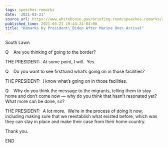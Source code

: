 ```yaml
---
tags: speeches-remarks
date: '2021-03-21'
source_url: https://www.whitehouse.gov/briefing-room/speeches-remarks/2021/03/21/remarks-by-president-biden-after-marine-one-arrival/
published_time: 2021-03-21 19:44:24-04:00
title: "Remarks by President\_Biden After Marine One\_Arrival"
---
```

 
South Lawn

Q    Are you thinking of going to the border?

THE PRESIDENT:  At some point, I will.  Yes.

Q    Do you want to see firsthand what’s going on in those facilities?

THE PRESIDENT:  I know what’s going on in those facilities.

Q    Why do you think the message to the migrants, telling them to stay
home and don’t come now — why do you think that hasn’t resonated yet? 
What more can be done, sir?

THE PRESIDENT:  A lot more.  We’re in the process of doing it now,
including making sure that we reestablish what existed before, which was
they can stay in place and make their case from their home country.

Thank you.

END
